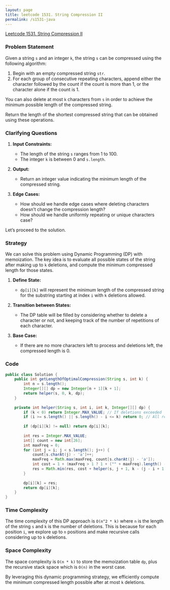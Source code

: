 ```yaml
---
layout: page
title: leetcode 1531. String Compression II
permalink: /s1531-java
---
```

[Leetcode 1531. String Compression II](https://algoadvance.github.io/algoadvance/l1531)
### Problem Statement

Given a string `s` and an integer `k`, the string `s` can be compressed using the following algorithm:

1. Begin with an empty compressed string `str`.
2. For each group of consecutive repeating characters, append either the character followed by the count if the count is more than 1, or the character alone if the count is 1.

You can also delete at most `k` characters from `s` in order to achieve the minimum possible length of the compressed string.

Return the length of the shortest compressed string that can be obtained using these operations.

### Clarifying Questions

1. **Input Constraints:**
   - The length of the string `s` ranges from 1 to 100.
   - The integer `k` is between 0 and `s.length`.
   
2. **Output:**
   - Return an integer value indicating the minimum length of the compressed string.

3. **Edge Cases:**
   - How should we handle edge cases where deleting characters doesn’t change the compression length? 
   - How should we handle uniformly repeating or unique characters case?
  
Let’s proceed to the solution.

### Strategy

We can solve this problem using Dynamic Programming (DP) with memoization. The key idea is to evaluate all possible states of the string after making up to `k` deletions, and compute the minimum compressed length for those states.

1. **Define State:**
   - `dp[i][k]` will represent the minimum length of the compressed string for the substring starting at index `i` with `k` deletions allowed.

2. **Transition between States:**
   - The DP table will be filled by considering whether to delete a character or not, and keeping track of the number of repetitions of each character.

3. **Base Case:**
   - If there are no more characters left to process and deletions left, the compressed length is 0.

### Code

```java
public class Solution {
    public int getLengthOfOptimalCompression(String s, int k) {
        int n = s.length();
        Integer[][] dp = new Integer[n + 1][k + 1];
        return helper(s, 0, k, dp);
    }
    
    private int helper(String s, int i, int k, Integer[][] dp) {
        if (k < 0) return Integer.MAX_VALUE; // If deletions exceeded
        if (i >= s.length() || s.length() - i <= k) return 0; // All remaining can be deleted
        
        if (dp[i][k] != null) return dp[i][k];
        
        int res = Integer.MAX_VALUE;
        int[] count = new int[26];
        int maxFreq = 0;
        for (int j = i; j < s.length(); j++) {
            count[s.charAt(j) - 'a']++;
            maxFreq = Math.max(maxFreq, count[s.charAt(j) - 'a']);
            int cost = 1 + (maxFreq > 1 ? 1 + ("" + maxFreq).length() - 1 : 0);
            res = Math.min(res, cost + helper(s, j + 1, k - (j - i + 1 - maxFreq), dp));
        }
        
        dp[i][k] = res;
        return dp[i][k];
    }
}
```

### Time Complexity

The time complexity of this DP approach is `O(n^2 * k)` where `n` is the length of the string `s` and `k` is the number of deletions. This is because for each position `i`, we explore up to `n` positions and make recursive calls considering up to `k` deletions.

### Space Complexity

The space complexity is `O(n * k)` to store the memoization table `dp`, plus the recursive stack space which is `O(n)` in the worst case.

By leveraging this dynamic programming strategy, we efficiently compute the minimum compressed length possible after at most `k` deletions.